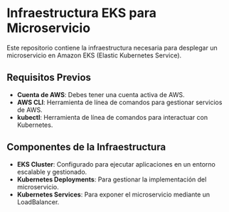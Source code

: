 # Infraestructura EKS para Microservicio

Este repositorio contiene la infraestructura necesaria para desplegar un microservicio en Amazon EKS (Elastic Kubernetes Service).

## Requisitos Previos

- **Cuenta de AWS**: Debes tener una cuenta activa de AWS.
- **AWS CLI**: Herramienta de línea de comandos para gestionar servicios de AWS.
- **kubectl**: Herramienta de línea de comandos para interactuar con Kubernetes.

## Componentes de la Infraestructura

- **EKS Cluster**: Configurado para ejecutar aplicaciones en un entorno escalable y gestionado.
- **Kubernetes Deployments**: Para gestionar la implementación del microservicio.
- **Kubernetes Services**: Para exponer el microservicio mediante un LoadBalancer.
